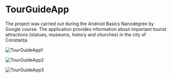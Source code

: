 # TourGuideApp

The project was carried out during the Android Basics Nanodegree by Google course.
The application provides information about important tourist attractions (statues, museums, history and churches) in the city of Constanța.

![TourGuideApp1](https://user-images.githubusercontent.com/80470834/111338143-5e89f480-867f-11eb-8c48-b5dd24849c91.png)

![TourGuideApp2](https://user-images.githubusercontent.com/80470834/111338153-60ec4e80-867f-11eb-8c85-578c3b4746c2.png)

![TourGuideApp3](https://user-images.githubusercontent.com/80470834/111338160-621d7b80-867f-11eb-8cb3-974d0f69a198.png)
